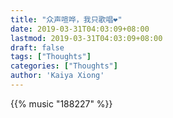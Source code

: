 ```yaml
---
title: "众声喧哗，我只歌唱❤️"
date: 2019-03-31T04:03:09+08:00
lastmod: 2019-03-31T04:03:09+08:00
draft: false
tags: ["Thoughts"]
categories: ["Thoughts"]
author: 'Kaiya Xiong'
---
```


{{% music "188227" %}}

